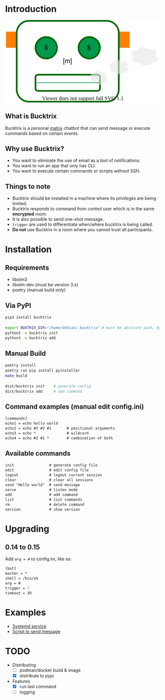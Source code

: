 # Introduction
![](bucktrix.svg)

## What is Bucktrix
Bucktrix is a personal [matrix](https://github.com/matrix-org/synapse) chatbot that can send message or execute commands based on certain events.

## Why use Bucktrix?
- You want to eliminate the use of email as a tool of notifications.
- You want to run an app that only has CLI.
- You want to execute certain commands or scripts without SSH.

## Things to note
- Bucktrix should be installed in a machine where its privileges are being limited.
- Bucktrix responds to command from control user which is in the same **encrypted** room.
- It is also possible to send one-shot message.
- `trigger` are used to differentiate when/where bucktrix is being called.
- **Do not** use Bucktrix in a room where you cannot trust all participants.

# Installation
## Requirements
- libolm3
- libolm-dev (must be version 3.x)
- poetry (manual build only)

## Via PyPI
```bash
pip3 install bucktrix

export BUXTRIX_DIR="/home/debian/.bucktrix" # must be absolute path, by default ./.bucktrix
python3 -m bucktrix init
python3 -m bucktrix add
```

## Manual Build
```bash
poetry install
poetry run pip install pyinstaller
make build

dist/bucktrix init    # generate config
dist/bucktrix add     # add command
```

## Command examples (manual edit config.ini)
```
[commands]
echo1 = echo hello world
echo2 = echo #3 #2 #1       # positional arguments
echo3 = echo *              # wildcard
echo4 = echo #2 #1 *        # combination of both
```

## Available commands
```
init                # generate config file
edit                # edit config file
logout              # logout current session
clear               # clear all sessions
send "Hello world"  # send message
serve               # listen mode
add                 # add command
list                # list commands
rm                  # delete command
version             # show version
```

# Upgrading
## 0.14 to 0.15
Add `arg = #` to config.ini, like so:
```
[bot]
master = *
shell = /bin/sh
arg = #
trigger = !
timeout = 30
```

# Examples
- [Systemd service](examples/bucktrix.service)
- [Script to send message](examples/send.sh)

# TODO
- Distributing
    - [ ] podman/docker build & image
    - [x] distribute to pypi
- Features
    - [x] run last command
    - [ ] logging
